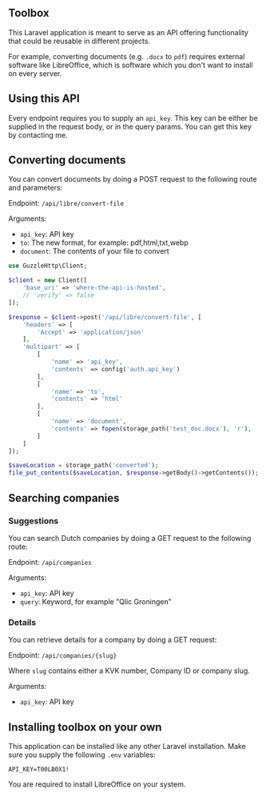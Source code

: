 ## Toolbox

This Laravel application is meant to serve as an API offering functionality 
that could be reusable in different projects.

For example, converting documents (e.g. `.docx` to `pdf`) requires external software 
like LibreOffice, which is software which you don't want to install on every server.

## Using this API

Every endpoint requires you to supply an `api_key`. This key can be either be supplied in
the request body, or in the query params. You can get this key by contacting me.

## Converting documents
You can convert documents by doing a POST request to the following route and parameters:

Endpoint: `/api/libre/convert-file`

Arguments:
- `api_key`: API key
- `to`: The new format, for example: pdf,html,txt,webp
- `document`: The contents of your file to convert


```php
use GuzzleHttp\Client;

$client = new Client([
    'base_uri' => 'where-the-api-is-hosted', 
    // 'verify' => false
]);

$response = $client->post('/api/libre/convert-file', [
    'headers' => [
        'Accept' => 'application/json'
    ],
    'multipart' => [
        [
            'name' => 'api_key',
            'contents' => config('auth.api_key')
        ],
        [
            'name' => 'to',
            'contents' => 'html'
        ],
        [
            'name' => 'document',
            'contents' => fopen(storage_path('test_doc.docx'), 'r'),
        ]
    ]
]);

$saveLocation = storage_path('converted');
file_put_contents($saveLocation, $response->getBody()->getContents());
```

## Searching companies

### Suggestions
You can search Dutch companies by doing a GET request to the following route:

Endpoint: `/api/companies`

Arguments:
- `api_key`: API key
- `query`: Keyword, for example "Qlic Groningen"

### Details
You can retrieve details for a company by doing a GET request:

Endpoint: `/api/companies/{slug}`

Where `slug` contains either a KVK number, Company ID or company slug.

Arguments:
- `api_key`: API key

## Installing toolbox on your own

This application can be installed like any other Laravel installation.
Make sure you supply the following `.env` variables:

```dotenv
API_KEY=T00LB0X1!
```

You are required to install LibreOffice on your system.
